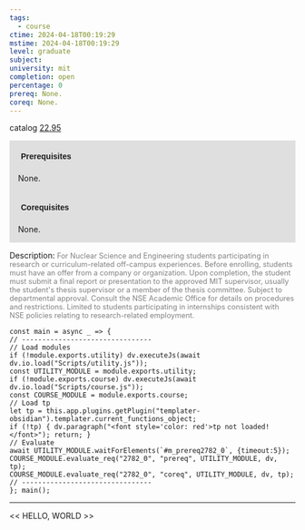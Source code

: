 ```yaml
---
tags:
  - course
ctime: 2024-04-18T00:19:29
mstime: 2024-04-18T00:19:29
level: graduate
subject: 
university: mit
completion: open
percentage: 0
prereq: None.
coreq: None.
---
```


catalog [22.95](http://student.mit.edu/catalog/m22c.html#22.95)

<span style="display: block; padding: 15px; background-color: rgb(100, 100, 100, 0.2);"><font id="m_prereq2782_0" style="display: block; font-family: Arial, sans-serif; font-weight: bold; padding: 5px">Prerequisites</font><br><span id="prereq2782_0">None.</span></span>
<span style="display: block; padding: 15px; background-color: rgb(100, 100, 100, 0.2);"><font id="m_coreq2782_0" style="display: block; font-family: Arial, sans-serif; font-weight: bold; padding: 5px">Corequisites</font><br><span id="coreq2782_0">None.</span></span>

<font style="">Description:</font>
<font style="color: grey; font-size: 0.8rem;">For Nuclear Science and Engineering students participating in research or curriculum-related off-campus experiences. Before enrolling, students must have an offer from a company or organization. Upon completion, the student must submit a final report or presentation to the approved MIT supervisor, usually the student's thesis supervisor or a member of the thesis committee. Subject to departmental approval. Consult the NSE Academic Office for details on procedures and restrictions. Limited to students participating in internships consistent with NSE policies relating to research-related employment.</font>

```dataviewjs
const main = async _ => {
// --------------------------------
// Load modules
if (!module.exports.utility) dv.executeJs(await dv.io.load("Scripts/utility.js"));
const UTILITY_MODULE = module.exports.utility;
if (!module.exports.course) dv.executeJs(await dv.io.load("Scripts/course.js"));
const COURSE_MODULE = module.exports.course;
// Load tp
let tp = this.app.plugins.getPlugin("templater-obsidian").templater.current_functions_object;
if (!tp) { dv.paragraph("<font style='color: red'>tp not loaded!</font>"); return; }
// Evaluate
await UTILITY_MODULE.waitForElements(`#m_prereq2782_0`, {timeout:5});
COURSE_MODULE.evaluate_req("2782_0", "prereq", UTILITY_MODULE, dv, tp);
COURSE_MODULE.evaluate_req("2782_0", "coreq", UTILITY_MODULE, dv, tp);
// --------------------------------
}; main();
```

---

<< HELLO, WORLD >>
